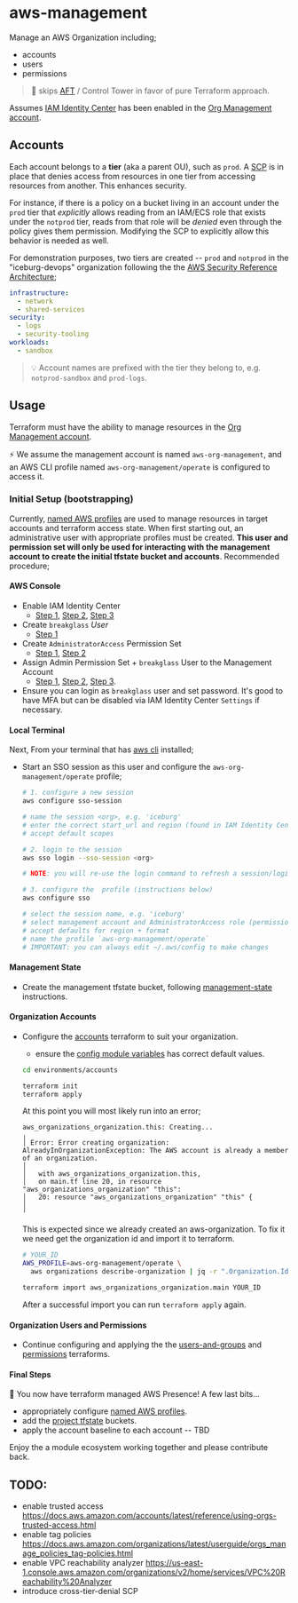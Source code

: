 # aws-management

Manage an AWS Organization including;

* accounts
* users
* permissions

> :cake: skips [AFT](https://docs.aws.amazon.com/controltower/latest/userguide/taf-account-provisioning.html) / Control Tower in favor of pure Terraform approach.

Assumes [IAM Identity Center](https://docs.aws.amazon.com/singlesignon/latest/userguide/organization-instances-identity-center.html) has been enabled in the [Org Management account](https://docs.aws.amazon.com/prescriptive-guidance/latest/security-reference-architecture/management-account.html).


## Accounts

Each account belongs to a **tier** (aka a parent OU), such as `prod`. A [SCP](https://docs.aws.amazon.com/organizations/latest/userguide/orgs_manage_policies_scps.html) is in place that denies access from resources in one tier from accessing resources from another. This enhances security.

For instance, if there is a policy on a bucket living in an account under the `prod` tier that _explicitly_ allows reading from an IAM/ECS role that exists under the `notprod` tier, reads from that role will be _denied_ even through the policy gives them permission. Modifying the SCP to explicitly allow this behavior is needed as well.

For demonstration purposes, two tiers are created -- `prod` and `notprod` in the "iceburg-devops" organization following the the [AWS Security Reference Architecture](https://docs.aws.amazon.com/prescriptive-guidance/latest/security-reference-architecture/architecture.html); 

```yaml
infrastructure:
  - network
  - shared-services
security:
  - logs
  - security-tooling
workloads:
  - sandbox
```

> :bulb: Account names are prefixed with the tier they belong to, e.g. `notprod-sandbox` and `prod-logs`.


## Usage

Terraform must have the ability to manage resources in the [Org Management account](https://docs.aws.amazon.com/prescriptive-guidance/latest/security-reference-architecture/management-account.html). 

:zap: We assume the management account is named `aws-org-management`, and an AWS CLI profile named `aws-org-management/operate` is configured to access it.


### Initial Setup (bootstrapping)

Currently, [named AWS profiles](../../README.md#named-profiles) are used to manage resources in target accounts and terraform access state. When first starting out, an administrative user with appropriate profiles must be created. **This user and permission set will only be used for interacting with the management account to create the initial tfstate bucket and accounts**. Recommended procedure; 

#### AWS Console

* Enable IAM Identity Center
  * [Step 1](./docs/img/01-IAM-Identity-Center-Enablement-1.png), [Step 2](./docs/img/01-IAM-Identity-Center-Enablement-2.png), [Step 3](./docs/img/01-IAM-Identity-Center-Enablement-3.png)
* Create `breakglass` _User_
  * [Step 1](./docs/img/02-Create-User.png)
* Create `AdministratorAccess` Permission Set
  * [Step 1](./docs/img/03-Create-Permission-Set-1.png), [Step 2](./docs/img/03-Create-Permission-Set-2.png)
* Assign Admin Permission Set + `breakglass` User to the Management Account
  * [Step 1](./docs/img/04-Assign-Permissions-1.png), [Step 2](./docs/img/04-Assign-Permissions-2.png), [Step 3](./docs/img/04-Assign-Permissions-3.png).
* Ensure you can login as `breakglass` user and set password. It's good to have MFA but can be disabled via IAM Identity Center `Settings` if necessary.
  

#### Local Terminal

Next, From your terminal that has [aws cli](https://aws.amazon.com/cli/) installed;

* Start an SSO session as this user and configure the `aws-org-management/operate` profile;
  ```sh
  # 1. configure a new session
  aws configure sso-session

  # name the session <org>, e.g. 'iceburg'
  # enter the correct start_url and region (found in IAM Identity Center "Dashboard")
  # accept default scopes

  # 2. login to the session
  aws sso login --sso-session <org>

  # NOTE: you will re-use the login command to refresh a session/login after it expires.

  # 3. configure the  profile (instructions below)
  aws configure sso

  # select the session name, e.g. 'iceburg' 
  # select management account and AdministratorAccess role (permission set)
  # accept defaults for region + format
  # name the profile `aws-org-management/operate`
  # IMPORTANT: you can always edit ~/.aws/config to make changes
  ```

#### Management State

* Create the management tfstate bucket, following [management-state](../tfstate/README.md#management-state) instructions.


#### Organization Accounts

* Configure the [accounts](./environments/accounts/README.md) terraform to suit your organization.
  * ensure the [config module variables](./modules/config/variables.tf) has correct default values.
  ```sh
  cd environments/accounts

  terraform init
  terraform apply
  ```

  At this point you will most likely run into an error;

  ```text
  aws_organizations_organization.this: Creating...
  ╷
  │ Error: Error creating organization: AlreadyInOrganizationException: The AWS account is already a member of an organization.
  │
  │   with aws_organizations_organization.this,
  │   on main.tf line 20, in resource "aws_organizations_organization" "this":
  │   20: resource "aws_organizations_organization" "this" {
  │
  ╵
  ```

  This is expected since we already created an aws-organization. To fix it we need get the organization id and import it to terraform.

  ```sh
  # YOUR_ID
  AWS_PROFILE=aws-org-management/operate \
    aws organizations describe-organization | jq -r ".Organization.Id"
  
  terraform import aws_organizations_organization.main YOUR_ID
  ```

  After a successful import you can run `terraform apply` again.

#### Organization Users and Permissions

* Continue configuring and applying the the [users-and-groups](./environments/users-and-groups/) and [permissions](./environments/permissions/) terraforms.

#### Final Steps

:tada: You now have terraform managed AWS Presence! A few last bits...

* appropriately configure [named AWS profiles](../../README.md#named-profiles).
* add the [project tfstate](../tfstate/README.md#project-state) buckets.
* apply the account baseline to each account -- TBD
  
Enjoy the a module ecosystem working together and please contribute back.

## TODO:

* enable trusted access https://docs.aws.amazon.com/accounts/latest/reference/using-orgs-trusted-access.html
* enable tag policies https://docs.aws.amazon.com/organizations/latest/userguide/orgs_manage_policies_tag-policies.html
* enable VPC reachability analyzer https://us-east-1.console.aws.amazon.com/organizations/v2/home/services/VPC%20Reachability%20Analyzer
* introduce cross-tier-denial SCP




